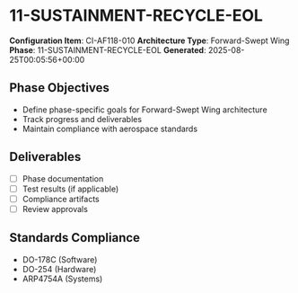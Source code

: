 # 11-SUSTAINMENT-RECYCLE-EOL

**Configuration Item**: CI-AF118-010
**Architecture Type**: Forward-Swept Wing
**Phase**: 11-SUSTAINMENT-RECYCLE-EOL
**Generated**: 2025-08-25T00:05:56+00:00

## Phase Objectives
- Define phase-specific goals for Forward-Swept Wing architecture
- Track progress and deliverables
- Maintain compliance with aerospace standards

## Deliverables
- [ ] Phase documentation
- [ ] Test results (if applicable)
- [ ] Compliance artifacts
- [ ] Review approvals

## Standards Compliance
- DO-178C (Software)
- DO-254 (Hardware)
- ARP4754A (Systems)
